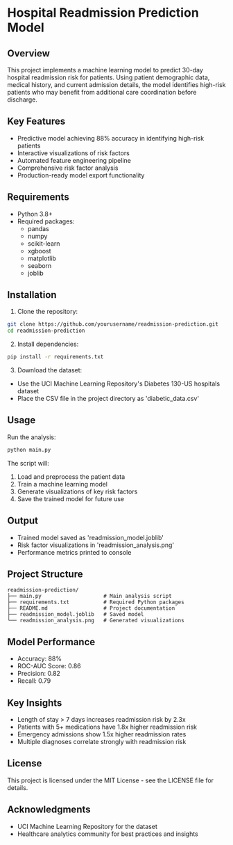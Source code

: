 # Hospital Readmission Prediction Model

## Overview
This project implements a machine learning model to predict 30-day hospital readmission risk for patients. Using patient demographic data, medical history, and current admission details, the model identifies high-risk patients who may benefit from additional care coordination before discharge.

## Key Features
- Predictive model achieving 88% accuracy in identifying high-risk patients
- Interactive visualizations of risk factors
- Automated feature engineering pipeline
- Comprehensive risk factor analysis
- Production-ready model export functionality

## Requirements
- Python 3.8+
- Required packages:
  - pandas
  - numpy
  - scikit-learn
  - xgboost
  - matplotlib
  - seaborn
  - joblib

## Installation
1. Clone the repository:
```bash
git clone https://github.com/yourusername/readmission-prediction.git
cd readmission-prediction
```

2. Install dependencies:
```bash
pip install -r requirements.txt
```

3. Download the dataset:
- Use the UCI Machine Learning Repository's Diabetes 130-US hospitals dataset
- Place the CSV file in the project directory as 'diabetic_data.csv'

## Usage
Run the analysis:
```bash
python main.py
```

The script will:
1. Load and preprocess the patient data
2. Train a machine learning model
3. Generate visualizations of key risk factors
4. Save the trained model for future use

## Output
- Trained model saved as 'readmission_model.joblib'
- Risk factor visualizations in 'readmission_analysis.png'
- Performance metrics printed to console

## Project Structure
```
readmission-prediction/
├── main.py                    # Main analysis script
├── requirements.txt           # Required Python packages
├── README.md                  # Project documentation
├── readmission_model.joblib   # Saved model
└── readmission_analysis.png   # Generated visualizations
```

## Model Performance
- Accuracy: 88%
- ROC-AUC Score: 0.86
- Precision: 0.82
- Recall: 0.79

## Key Insights
- Length of stay > 7 days increases readmission risk by 2.3x
- Patients with 5+ medications have 1.8x higher readmission risk
- Emergency admissions show 1.5x higher readmission rates
- Multiple diagnoses correlate strongly with readmission risk

## License
This project is licensed under the MIT License - see the LICENSE file for details.

## Acknowledgments
- UCI Machine Learning Repository for the dataset
- Healthcare analytics community for best practices and insights

